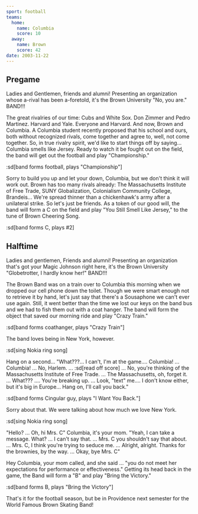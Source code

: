 ```yaml
---
sport: football
teams:
  home:
    name: Columbia
    score: 10
  away:
    name: Brown
    score: 42
date: 2003-11-22
---
```


## Pregame

Ladies and Gentlemen, friends and alumni! Presenting an organization whose a-rival has been a-foretold, it's the Brown University "No, you are." BAND!!!

The great rivalries of our time: Cubs and White Sox. Don Zimmer and Pedro Martinez. Harvard and Yale. Everyone and Harvard. And now, Brown and Columbia. A Columbia student recently proposed that his school and ours, both without recognized rivals, come together and agree to, well, not come together. So, in true rivalry spirit, we'd like to start things off by saying... Columbia smells like Jersey. Ready to watch it be fought out on the field, the band will get out the football and play "Championship."

:sd[band forms football, plays "Championship"]

Sorry to build you up and let your down, Columbia, but we don't think it will work out. Brown has too many rivals already: The Massachusetts Institute of Free Trade, SUNY Globalization, Colonialism Community College, Brandeis... We're spread thinner than a chickenhawk's army after a unilateral strike. So let's just be friends. As a token of our good will, the band will form a C on the field and play "You Still Smell Like Jersey," to the tune of Brown Cheering Song.

:sd[band forms C, plays #2]

## Halftime

Ladies and gentlemen, Friends and alumni! Presenting an organization that's got your Magic Johnson right here, it's the Brown University "Globetrotter, I hardly know her!" BAND!!!

The Brown Band was on a train over to Columbia this morning when we dropped our cell phone down the toilet. Though we were smart enough not to retrieve it by hand, let's just say that there's a Sousaphone we can't ever use again. Still, it went better than the time we lost our keys on the band bus and we had to fish them out with a coat hanger. The band will form the object that saved our morning ride and play "Crazy Train."

:sd[band forms coathanger, plays "Crazy Train"]

The band loves being in New York, however.

:sd[sing Nokia ring song]

Hang on a second... "What???... I can't, I'm at the game.... Columbia! ... Columbia! ... No, Harlem. ... :sd[read off score] ... No, you're thinking of the Massachusetts Institute of Free Trade. ... The Massachusetts, oh, forget it. ... What??? .... You're breaking up. ... Look, "text" me.... I don't know either, but it's big in Europe... Hang on, I'll call you back."

:sd[band forms Cingular guy, plays "I Want You Back."]

Sorry about that. We were talking about how much we love New York.

:sd[sing Nokia ring song]

"Hello? ... Oh, hi Mrs. C" Columbia, it's your mom. "Yeah, I can take a message. What? ... I can't say that. ... Mrs. C you shouldn't say that about. ... Mrs. C, I think you're trying to seduce me. ... Alright, alright. Thanks for the brownies, by the way. ... Okay, bye Mrs. C"

Hey Columbia, your mom called, and she said ... "you do not meet her expectations for performance or effectiveness." Getting its head back in the game, the Band will form a "B" and play "Bring the Victory."

:sd[band forms B, plays "Bring the Victory"]

That's it for the football season, but be in Providence next semester for the World Famous Brown Skating Band!
